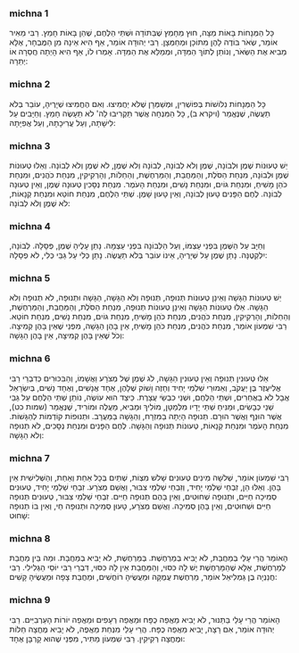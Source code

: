 
### michna 1
כָּל הַמְּנָחוֹת בָּאוֹת מַצָּה, חוּץ מֵחָמֵץ שֶׁבַּתּוֹדָה וּשְׁתֵּי הַלֶּחֶם, שֶׁהֵן בָּאוֹת חָמֵץ. רַבִּי מֵאִיר אוֹמֵר, שְׂאֹר בּוֹדֶה לָהֶן מִתּוֹכָן וּמְחַמְּצָן. רַבִּי יְהוּדָה אוֹמֵר, אַף הִיא אֵינָהּ מִן הַמֻּבְחָר, אֶלָּא מֵבִיא אֶת הַשְּׂאֹר, וְנוֹתֵן לְתוֹךְ הַמִּדָּה, וּמְמַלֵּא אֶת הַמִּדָּה. אָמְרוּ לוֹ, אַף הִיא הָיְתָה חֲסֵרָה אוֹ יְתֵרָה:

### michna 2
כָּל הַמְּנָחוֹת נִלּוֹשׁוֹת בְּפוֹשְׁרִין, וּמְשַׁמְּרָן שֶׁלֹּא יַחֲמִיצוּ. וְאִם הֶחֱמִיצוּ שְׁיָרֶיהָ, עוֹבֵר בְּלֹא תַעֲשֶׂה, שֶׁנֶּאֱמַר (ויקרא ב), כָּל הַמִּנְחָה אֲשֶׁר תַּקְרִיבוּ לַה' לֹא תֵעָשֶׂה חָמֵץ. וְחַיָּבִים עַל לִישָׁתָהּ, וְעַל עֲרִיכָתָהּ, וְעַל אֲפִיָּתָהּ:

### michna 3
יֵשׁ טְעוּנוֹת שֶׁמֶן וּלְבוֹנָה, שֶׁמֶן וְלֹא לְבוֹנָה, לְבוֹנָה וְלֹא שֶׁמֶן, לֹא שֶׁמֶן וְלֹא לְבוֹנָה. וְאֵלּוּ טְעוּנוֹת שֶׁמֶן וּלְבוֹנָה, מִנְחַת הַסֹּלֶת, וְהַמַּחֲבַת, וְהַמַּרְחֶשֶׁת, וְהַחַלּוֹת, וְהָרְקִיקִין, מִנְחַת כֹּהֲנִים, וּמִנְחַת כֹּהֵן מָשִׁיחַ, וּמִנְחַת גּוֹיִם, וּמִנְחַת נָשִׁים, וּמִנְחַת הָעֹמֶר. מִנְחַת נְסָכִין טְעוּנָה שֶׁמֶן, וְאֵין טְעוּנָה לְבוֹנָה. לֶחֶם הַפָּנִים טָעוּן לְבוֹנָה, וְאֵין טָעוּן שָׁמֶן. שְׁתֵּי הַלֶּחֶם, מִנְחַת חוֹטֵא וּמִנְחַת קְנָאוֹת, לֹא שֶׁמֶן וְלֹא לְבוֹנָה:

### michna 4
וְחַיָּב עַל הַשֶּׁמֶן בִּפְנֵי עַצְמוֹ, וְעַל הַלְּבוֹנָה בִּפְנֵי עַצְמָהּ. נָתַן עָלֶיהָ שֶׁמֶן, פְּסָלָהּ. לְבוֹנָה, יִלְקְטֶנָּה. נָתַן שֶׁמֶן עַל שְׁיָרֶיהָ, אֵינוֹ עוֹבֵר בְּלֹא תַעֲשֶׂה. נָתַן כְּלִי עַל גַּבֵּי כְּלִי, לֹא פְסָלָהּ:

### michna 5
יֵשׁ טְעוּנוֹת הַגָּשָׁה וְאֵינָן טְעוּנוֹת תְּנוּפָה, תְּנוּפָה וְלֹא הַגָּשָׁה, הַגָּשָׁה וּתְנוּפָה, לֹא תְנוּפָה וְלֹא הַגָּשָׁה. אֵלּוּ טְעוּנוֹת הַגָּשָׁה וְאֵינָן טְעוּנוֹת תְּנוּפָה, מִנְחַת הַסֹּלֶת, וְהַמַּחֲבַת, וְהַמַּרְחֶשֶׁת, וְהַחַלּוֹת, וְהָרְקִיקִין, מִנְחַת כֹּהֲנִים, מִנְחַת כֹּהֵן מָשִׁיחַ, מִנְחַת גּוֹיִם, מִנְחַת נָשִׁים, מִנְחַת חוֹטֵא. רַבִּי שִׁמְעוֹן אוֹמֵר, מִנְחַת כֹּהֲנִים, מִנְחַת כֹּהֵן מָשִׁיחַ, אֵין בָּהֶן הַגָּשָׁה, מִפְנֵי שֶׁאֵין בָּהֶן קְמִיצָה. וְכֹל שֶׁאֵין בָּהֶן קְמִיצָה, אֵין בָּהֶן הַגָּשָׁה:

### michna 6
אֵלּוּ טְעוּנִין תְּנוּפָה וְאֵין טְעוּנִין הַגָּשָׁה, לֹג שֶׁמֶן שֶׁל מְצֹרָע וַאֲשָׁמוֹ, וְהַבִּכּוּרִים כְּדִבְרֵי רַבִּי אֱלִיעֶזֶר בֶּן יַעֲקֹב, וְאֵמוּרֵי שַׁלְמֵי יָחִיד וְחָזֶה וָשׁוֹק שֶׁלָּהֶן, אֶחָד אֲנָשִׁים, וְאֶחָד נָשִׁים, בְּיִשְׂרָאֵל אֲבָל לֹא בַאֲחֵרִים, וּשְׁתֵּי הַלֶּחֶם, וּשְׁנֵי כִבְשֵׂי עֲצָרֶת. כֵּיצַד הוּא עוֹשֶׂה, נוֹתֵן שְׁתֵּי הַלֶּחֶם עַל גַּבֵּי שְׁנֵי כְבָשִׂים, וּמַנִּיחַ שְׁתֵּי יָדָיו מִלְּמַטָּן, מוֹלִיךְ וּמֵבִיא, מַעֲלֶה וּמוֹרִיד, שֶׁנֶּאֱמַר (שמות כט), אֲשֶׁר הוּנַף וַאֲשֶׁר הוּרָם. תְּנוּפָה הָיְתָה בַמִּזְרָח, וְהַגָּשָׁה בַּמַּעֲרָב. וּתְנוּפוֹת קוֹדְמוֹת לְהַגָּשׁוֹת. מִנְחַת הָעֹמֶר וּמִנְחַת קְנָאוֹת, טְעוּנוֹת תְּנוּפָה וְהַגָּשָׁה. לֶחֶם הַפָּנִים וּמִנְחַת נְסָכִים, לֹא תְנוּפָה וְלֹא הַגָּשָׁה:

### michna 7
רַבִּי שִׁמְעוֹן אוֹמֵר, שְׁלשָׁה מִינִים טְעוּנִים שָׁלשׁ מִצְוֹת, שְׁתַּיִם בְּכָל אַחַת וְאַחַת, וְהַשְּׁלִישִׁית אֵין בָּהֶן. וְאֵלּוּ הֵן, זִבְחֵי שַׁלְמֵי יָחִיד, וְזִבְחֵי שַׁלְמֵי צִבּוּר, וַאֲשַׁם מְצֹרָע. זִבְחֵי שַׁלְמֵי יָחִיד, טְעוּנִים סְמִיכָה חַיִּים, וּתְנוּפָה שְׁחוּטִים, וְאֵין בָּהֶם תְּנוּפָה חַיִּים. זִבְחֵי שַׁלְמֵי צִבּוּר, טְעוּנִים תְּנוּפָה חַיִּים וּשְׁחוּטִים, וְאֵין בָּהֶן סְמִיכָה. וַאֲשַׁם מְצֹרָע, טָעוּן סְמִיכָה וּתְנוּפָה חַי, וְאֵין בּוֹ תְנוּפָה שָׁחוּט:

### michna 8
הָאוֹמֵר הֲרֵי עָלַי בְּמַחֲבַת, לֹא יָבִיא בְמַרְחֶשֶׁת. בְּמַרְחֶשֶׁת, לֹא יָבִיא בְמַחֲבָת. וּמַה בֵּין מַחֲבַת לְמַרְחֶשֶׁת, אֶלָּא שֶׁהַמַּרְחֶשֶׁת יֶשׁ לָהּ כִּסּוּי, וְהַמַּחֲבַת אֵין לָהּ כִּסּוּי, דִּבְרֵי רַבִּי יוֹסֵי הַגְּלִילִי. רַבִּי חֲנַנְיָה בֶן גַּמְלִיאֵל אוֹמֵר, מַרְחֶשֶׁת עֲמֻקָּה וּמַעֲשֶׂיהָ רוֹחֲשִׁים, וּמַחֲבַת צָפָה וּמַעֲשֶׂיהָ קָשִׁים:

### michna 9
הָאוֹמֵר הֲרֵי עָלַי בַּתַּנּוּר, לֹא יָבִיא מַאֲפֵה כֻפָּח וּמַאֲפֵה רְעָפִים וּמַאֲפֵה יוֹרוֹת הָעַרְבִיִּים. רַבִּי יְהוּדָה אוֹמֵר, אִם רָצָה, יָבִיא מַאֲפֵה כֻפָּח. הֲרֵי עָלַי מִנְחַת מַאֲפֶה, לֹא יָבִיא מֶחֱצָה חַלּוֹת וּמֶחֱצָה רְקִיקִין. רַבִּי שִׁמְעוֹן מַתִּיר, מִפְּנֵי שֶׁהוּא קָרְבָּן אֶחָד:
